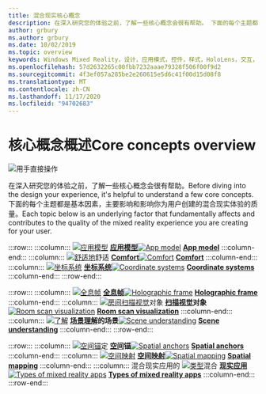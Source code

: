 ```yaml
---
title: 混合现实核心概念
description: 在深入研究您的体验之前，了解一些核心概念会很有帮助。 下面的每个主题都是基本因素，主要影响和影响你为用户创建的混合现实体验的质量。
author: grbury
ms.author: grbury
ms.date: 10/02/2019
ms.topic: overview
keywords: Windows Mixed Reality，设计，应用模式，控件，样式，HoloLens，交互，UX 元素，行为，构建基块，混合现实耳机，windows Mixed reality 耳机，虚拟现实耳机，HoloLens，MRTK，混合现实工具包，舒适，应用模型，坐标，全息帧
ms.openlocfilehash: 57d2632265c00fbb7232aaae79328f506f00f9d2
ms.sourcegitcommit: 4f3ef057a285be2e260615e5d6c41f00d15d08f8
ms.translationtype: MT
ms.contentlocale: zh-CN
ms.lasthandoff: 11/17/2020
ms.locfileid: "94702683"
---
```

# <a name="core-concepts-overview"></a><span data-ttu-id="404eb-105">核心概念概述</span><span class="sxs-lookup"><span data-stu-id="404eb-105">Core concepts overview</span></span>

![用手直接操作](images/05_CoreConcepts.png)


<span data-ttu-id="404eb-107">在深入研究您的体验之前，了解一些核心概念会很有帮助。</span><span class="sxs-lookup"><span data-stu-id="404eb-107">Before diving into the design your experience, it's helpful to understand a few core concepts.</span></span> <span data-ttu-id="404eb-108">下面的每个主题都是基本因素，主要影响和影响你为用户创建的混合现实体验的质量。</span><span class="sxs-lookup"><span data-stu-id="404eb-108">Each topic below is an underlying factor that fundamentally affects and contributes to the quality of the mixed reality experience you are creating for your user.</span></span> 

:::row:::
    :::column:::
        <span data-ttu-id="404eb-109">[ ![ 应用模型](images/teleportation-640px.png)](app-model.md) **[应用模型](app-model.md)**</span><span class="sxs-lookup"><span data-stu-id="404eb-109">[![App model](images/teleportation-640px.png)](app-model.md) **[App model](app-model.md)**</span></span>
    :::column-end:::
    :::column:::
       <span data-ttu-id="404eb-110">[ ![ 舒适地](images/comfort-chart.PNG)](comfort.md)舒适 **[Comfort](comfort.md)**</span><span class="sxs-lookup"><span data-stu-id="404eb-110">[![Comfort](images/comfort-chart.PNG)](comfort.md) **[Comfort](comfort.md)**</span></span>
    :::column-end:::
    :::column:::
        <span data-ttu-id="404eb-111">[ ![ 坐标系统](images/coordinate-systems.PNG)](coordinate-systems.md) **[坐标系统](coordinate-systems.md)**</span><span class="sxs-lookup"><span data-stu-id="404eb-111">[![Coordinate systems](images/coordinate-systems.PNG)](coordinate-systems.md) **[Coordinate systems](coordinate-systems.md)**</span></span>
    :::column-end:::
:::row-end:::

:::row:::
    :::column:::
        <span data-ttu-id="404eb-112">[ ![ 全息帧](images/destinationmars-750px.png)](holographic-frame.md) **[全息帧](holographic-frame.md)**</span><span class="sxs-lookup"><span data-stu-id="404eb-112">[![Holographic frame](images/destinationmars-750px.png)](holographic-frame.md) **[Holographic frame](holographic-frame.md)**</span></span>
    :::column-end:::
    :::column:::
        <span data-ttu-id="404eb-113">[ ![ 房间扫描视觉](images/sr-mixedworld-140429-8pm-00068-1000px.png)](room-scan-visualization.md)对象 **[扫描视觉](room-scan-visualization.md)对象**</span><span class="sxs-lookup"><span data-stu-id="404eb-113">[![Room scan visualization](images/sr-mixedworld-140429-8pm-00068-1000px.png)](room-scan-visualization.md) **[Room scan visualization](room-scan-visualization.md)**</span></span>
    :::column-end:::
    :::column:::
        <span data-ttu-id="404eb-114">[ ![ 了解](images/scene-understanding.png)](scene-understanding.md) **[场景理解](scene-understanding.md)的场景**</span><span class="sxs-lookup"><span data-stu-id="404eb-114">[![Scene understanding](images/scene-understanding.png)](scene-understanding.md) **[Scene understanding](scene-understanding.md)**</span></span>
    :::column-end:::
:::row-end:::

:::row:::
    :::column:::
        <span data-ttu-id="404eb-115">[ ![ 空间锚](images/azurespatialanchors.jpg)](spatial-anchors.md)定 **[空间](spatial-anchors.md)锚**</span><span class="sxs-lookup"><span data-stu-id="404eb-115">[![Spatial anchors](images/azurespatialanchors.jpg)](spatial-anchors.md) **[Spatial anchors](spatial-anchors.md)**</span></span>
    :::column-end:::
    :::column:::
        <span data-ttu-id="404eb-116">[ ![ 空间映射](images/surfacereconstruction.jpg)](spatial-mapping.md) **[空间映射](spatial-mapping.md)**</span><span class="sxs-lookup"><span data-stu-id="404eb-116">[![Spatial mapping](images/surfacereconstruction.jpg)](spatial-mapping.md) **[Spatial mapping](spatial-mapping.md)**</span></span>
    :::column-end:::
    :::column:::
        <span data-ttu-id="404eb-117">混合现实应用的 [ ![ 类型](images/enhancedenvironmentapps-640px.jpg)](types-of-mixed-reality-apps.md)混合 **[现实应用](types-of-mixed-reality-apps.md)**</span><span class="sxs-lookup"><span data-stu-id="404eb-117">[![Types of mixed reality apps](images/enhancedenvironmentapps-640px.jpg)](types-of-mixed-reality-apps.md) **[Types of mixed reality apps](types-of-mixed-reality-apps.md)**</span></span>
    :::column-end:::
:::row-end:::


<br>

<br>

